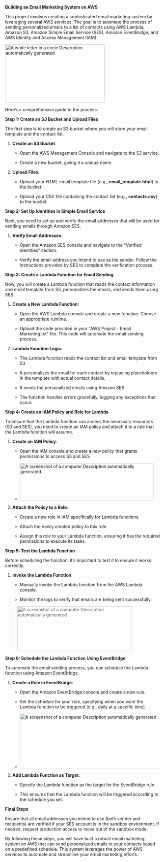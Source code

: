 **Building an Email Marketing System on AWS**

This project involves creating a sophisticated email marketing system by
leveraging several AWS services. The goal is to automate the process of
sending personalized emails to a list of contacts using AWS Lambda,
Amazon S3, Amazon Simple Email Service (SES), Amazon EventBridge, and
AWS Identity and Access Management (IAM).

<img src="media/image1.png" style="width:3.37692in;height:1.96508in"
alt="A white letter in a circle Description automatically generated" />

Here’s a comprehensive guide to the process:

**Step 1: Create an S3 Bucket and Upload Files**

The first step is to create an S3 bucket where you will store your email
template and the contact list.

1.  **Create an S3 Bucket**:

    - Open the AWS Management Console and navigate to the S3 service.

    - Create a new bucket, giving it a unique name.

2.  **Upload Files**:

    - Upload your HTML email template file (e.g.,
      **email_template.html**) to the bucket.

    - Upload your CSV file containing the contact list (e.g.,
      **contacts.csv**) to the bucket.

**Step 2: Set Up Identities in Simple Email Service**

Next, you need to set up and verify the email addresses that will be
used for sending emails through Amazon SES.

1.  **Verify Email Addresses**:

    - Open the Amazon SES console and navigate to the “Verified
      identities” section.

    - Verify the email address you intend to use as the sender. Follow
      the instructions provided by SES to complete the verification
      process.

**Step 3: Create a Lambda Function for Email Sending**

Now, you will create a Lambda function that reads the contact
information and email template from S3, personalizes the emails, and
sends them using SES.

1.  **Create a New Lambda Function**:

    - Open the AWS Lambda console and create a new function. Choose an
      appropriate runtime.

    - Upload the code provided in your "AWS Project - Email
      Marketing.txt" file. This code will automate the email sending
      process.

2.  **Lambda Function Logic**:

    - The Lambda function reads the contact list and email template from
      S3.

    - It personalizes the email for each contact by replacing
      placeholders in the template with actual contact details.

    - It sends the personalized emails using Amazon SES.

    - The function handles errors gracefully, logging any exceptions
      that occur.

**Step 4: Create an IAM Policy and Role for Lambda**

To ensure that the Lambda function can access the necessary resources
(S3 and SES), you need to create an IAM policy and attach it to a role
that the Lambda function will assume.

1.  **Create an IAM Policy**:

    - Open the IAM console and create a new policy that grants
      permissions to access S3 and SES.

    - <img src="media/image2.png" style="width:4.54007in;height:1.26152in"
      alt="A screenshot of a computer Description automatically generated" />

2.  **Attach the Policy to a Role**:

    - Create a new role in IAM specifically for Lambda functions.

    - Attach the newly created policy to this role.

    - Assign this role to your Lambda function, ensuring it has the
      required permissions to execute its tasks.

**Step 5: Test the Lambda Function**

Before scheduling the function, it’s important to test it to ensure it
works correctly.

1.  **Invoke the Lambda Function**:

    - Manually invoke the Lambda function from the AWS Lambda console.

    - Monitor the logs to verify that emails are being sent
      successfully.

> <img src="media/image3.png" style="width:3.88681in;height:1.52014in"
> alt="A screenshot of a computer Description automatically generated" />

**Step 6: Schedule the Lambda Function Using EventBridge**

To automate the email sending process, you can schedule the Lambda
function using Amazon EventBridge.

1.  **Create a Rule in EventBridge**:

    - Open the Amazon EventBridge console and create a new rule.

    - Set the schedule for your rule, specifying when you want the
      Lambda function to be triggered (e.g., daily at a specific time).

    - <img src="media/image4.png" style="width:4.88354in;height:1.84391in"
      alt="A screenshot of a computer Description automatically generated" />

2.  **Add Lambda Function as Target**:

    - Specify the Lambda function as the target for the EventBridge
      rule.

    - This ensures that the Lambda function will be triggered according
      to the schedule you set.

**Final Steps**

Ensure that all email addresses you intend to use (both sender and
recipients) are verified if your SES account is in the sandbox
environment. If needed, request production access to move out of the
sandbox mode.

By following these steps, you will have built a robust email marketing
system on AWS that can send personalized emails to your contacts based
on a predefined schedule. This system leverages the power of AWS
services to automate and streamline your email marketing efforts.
